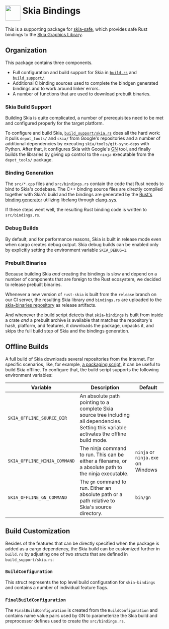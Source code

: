 # <img alt="" width="48" align="top"  src="https://raw.githubusercontent.com/rust-skia/rust-skia/master/artwork/rust-skia-icon_512x512.png"/> Skia Bindings

This is a supporting package for [skia-safe](https://crates.io/crates/skia-safe), which provides safe Rust bindings to the [Skia Graphics Library](https://skia.org/).

## Organization

This package contains three components. 

- Full configuration and build support for Skia in [`build.rs`](build.rs) and  [`build_support/`](build_support/).
- Additional C binding sources used to complete the bindgen generated bindings and to work around linker errors.
- A number of functions that are used to download prebuilt binaries.

### Skia Build Support

Building Skia is quite complicated, a number of prerequisites need to be met and configured properly for the target platform.

To configure and build Skia, [`build_support/skia.rs`](build_support/skia.rs) does all the hard work: it pulls `depot_tools/` and `skia/` from Google's repositories and a number of additional dependencies by executing `skia/tools/git-sync-deps` with Python. After that, it configures Skia with Google's [GN](https://gn.googlesource.com/gn/+/refs/heads/master/README.md) tool, and finally builds the libraries by giving up control to the `ninja` executable from the `depot_tools/` package.

### Binding Generation

The `src/*.cpp` files and `src/bindings.rs`  contain the code that Rust needs to bind to Skia's codebase. The C++ binding source files are directly compiled together with Skia's build and the bindings are generated by the [Rust's binding generator](<https://github.com/rust-lang/rust-bindgen>) utilizing libclang through [clang-sys](https://crates.io/crates/clang-sys).

If these steps went well, the resulting Rust binding code is written to `src/bindings.rs`.

### Debug Builds

By default, and for performance reasons, Skia is built in release mode even when cargo creates debug output. Skia debug builds can be enabled only by explicitly setting the environment variable `SKIA_DEBUG=1`.

### Prebuilt Binaries

Because building Skia _and_ creating the bindings is slow and depend on a number of components that are foreign to the Rust ecosystem, we decided to release prebuilt binaries.

Whenever a new version of `rust-skia` is built from the `release` branch on our CI server, the resulting Skia library _and_ `bindings.rs` are uploaded to the [skia-binaries repository](<https://github.com/rust-skia/skia-binaries/releases>) as release artifacts.

And whenever the build script detects that `skia-bindings` is built from inside a crate _and_ a prebuilt archive is available that matches the repository's hash, platform, and features, it downloads the package, unpacks it, and skips the full build step of Skia and the bindings generation.

## Offline Builds

A full build of Skia downloads several repositories from the Internet. For specific scenarios, like, for example, [a packaging script](https://github.com/rust-skia/rust-skia/issues/340), it can be useful to build Skia offline. To configure that, the build script supports the following environment variables:

| Variable                     | Description                                                  | Default                            |
| ---------------------------- | ------------------------------------------------------------ | ---------------------------------- |
| `SKIA_OFFLINE_SOURCE_DIR`    | An absolute path pointing to a complete Skia source tree including all dependencies. Setting this variable activates the offline build mode. |                                    |
| `SKIA_OFFLINE_NINJA_COMMAND` | The ninja command to run. This can be either a filename, or a absolute path to the ninja executable. | `ninja` or `ninja.exe`  on Windows |
| `SKIA_OFFLINE_GN_COMMAND`    | The `gn` command to run. Either an absolute path or a path relative to Skia's source directory. | `bin/gn`                           |

## Build Customization

Besides of the features that can be directly specified when the package is added as a cargo dependency, the Skia build can be customized further in `build.rs` by adjusting one of two structs that are defined in `build_support/skia.rs`:

### `BuildConfiguration`

This struct represents the top level build configuration for `skia-bindings` and contains a number of individual feature flags.

### `FinalBuildConfiguration`

The `FinalBuildConfiguration` is created from the `BuildConfiguration` and contains name value pairs used by GN to parameterize the Skia build and preprocessor defines used to create the `src/bindings.rs`.

